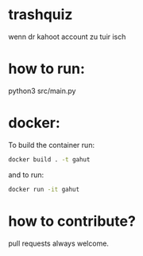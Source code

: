 # trashquiz
wenn dr kahoot account zu tuir isch 

# how to run:
python3 src/main.py

# docker:
To build the container run:
```bash
docker build . -t gahut
```
and to run:
```bash
docker run -it gahut
```

# how to contribute?
pull requests always welcome.
